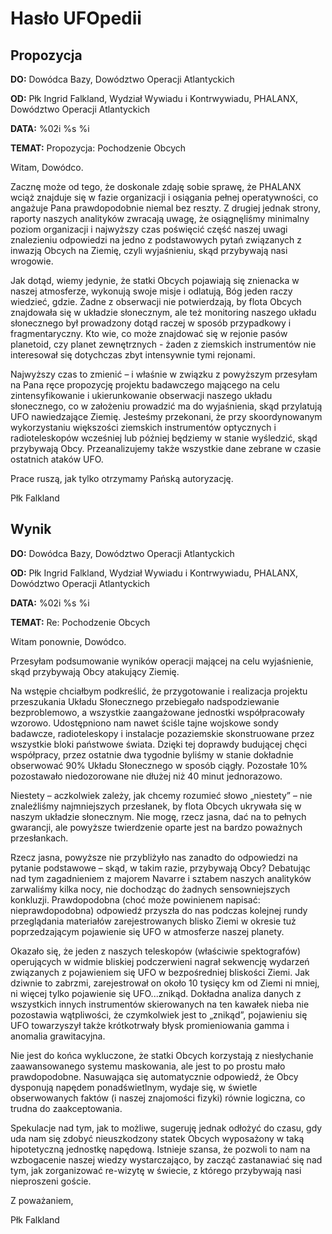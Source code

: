 # Hasło UFOpedii

## Propozycja

**DO:** Dowódca Bazy, Dowództwo Operacji Atlantyckich

**OD:** Płk Ingrid Falkland, Wydział Wywiadu i Kontrwywiadu, PHALANX,
Dowództwo Operacji Atlantyckich

**DATA:** %02i %s %i

**TEMAT:** Propozycja: Pochodzenie Obcych

Witam, Dowódco.

Zacznę może od tego, że doskonale zdaję sobie sprawę, że PHALANX wciąż
znajduje się w fazie organizacji i osiągania pełnej operatywności, co
angażuje Pana prawdopodobnie niemal bez reszty. Z drugiej jednak strony,
raporty naszych analityków zwracają uwagę, że osiągnęliśmy minimalny
poziom organizacji i najwyższy czas poświęcić część naszej uwagi
znalezieniu odpowiedzi na jedno z podstawowych pytań związanych z
inwazją Obcych na Ziemię, czyli wyjaśnieniu, skąd przybywają nasi
wrogowie.

Jak dotąd, wiemy jedynie, że statki Obcych pojawiają się znienacka w
naszej atmosferze, wykonują swoje misje i odlatują, Bóg jeden raczy
wiedzieć, gdzie. Żadne z obserwacji nie potwierdzają, by flota Obcych
znajdowała się w układzie słonecznym, ale też monitoring naszego układu
słonecznego był prowadzony dotąd raczej w sposób przypadkowy i
fragmentaryczny. Kto wie, co może znajdować się w rejonie pasów
planetoid, czy planet zewnętrznych - żaden z ziemskich instrumentów nie
interesował się dotychczas zbyt intensywnie tymi rejonami.

Najwyższy czas to zmienić – i właśnie w związku z powyższym przesyłam na
Pana ręce propozycję projektu badawczego mającego na celu
zintensyfikowanie i ukierunkowanie obserwacji naszego układu
słonecznego, co w założeniu prowadzić ma do wyjaśnienia, skąd przylatują
UFO nawiedzające Ziemię. Jesteśmy przekonani, że przy skoordynowanym
wykorzystaniu większości ziemskich instrumentów optycznych i
radioteleskopów wcześniej lub później będziemy w stanie wyśledzić, skąd
przybywają Obcy. Przeanalizujemy także wszystkie dane zebrane w czasie
ostatnich ataków UFO.

Prace ruszą, jak tylko otrzymamy Pańską autoryzację.

Płk Falkland

## Wynik

**DO:** Dowódca Bazy, Dowództwo Operacji Atlantyckich

**OD:** Płk Ingrid Falkland, Wydział Wywiadu i Kontrwywiadu, PHALANX,
Dowództwo Operacji Atlantyckich

**DATA:** %02i %s %i

**TEMAT:** Re: Pochodzenie Obcych

Witam ponownie, Dowódco.

Przesyłam podsumowanie wyników operacji mającej na celu wyjaśnienie,
skąd przybywają Obcy atakujący Ziemię.

Na wstępie chciałbym podkreślić, że przygotowanie i realizacja projektu
przeszukania Układu Słonecznego przebiegało nadspodziewanie
bezproblemowo, a wszystkie zaangażowane jednostki współpracowały
wzorowo. Udostępniono nam nawet ściśle tajne wojskowe sondy badawcze,
radioteleskopy i instalacje pozaziemskie skonstruowane przez wszystkie
bloki państwowe świata. Dzięki tej doprawdy budującej chęci współpracy,
przez ostatnie dwa tygodnie byliśmy w stanie dokładnie obserwować 90%
Układu Słonecznego w sposób ciągły. Pozostałe 10% pozostawało
niedozorowane nie dłużej niż 40 minut jednorazowo.

Niestety – aczkolwiek zależy, jak chcemy rozumieć słowo „niestety” – nie
znaleźliśmy najmniejszych przesłanek, by flota Obcych ukrywała się w
naszym układzie słonecznym. Nie mogę, rzecz jasna, dać na to pełnych
gwarancji, ale powyższe twierdzenie oparte jest na bardzo poważnych
przesłankach.

Rzecz jasna, powyższe nie przybliżyło nas zanadto do odpowiedzi na
pytanie podstawowe – skąd, w takim razie, przybywają Obcy? Debatując nad
tym zagadnieniem z majorem Navarre i sztabem naszych analityków
zarwaliśmy kilka nocy, nie dochodząc do żadnych sensowniejszych
konkluzji. Prawdopodobna (choć może powinienem napisać:
nieprawdopodobna) odpowiedź przyszła do nas podczas kolejnej rundy
przeglądania materiałów zarejestrowanych blisko Ziemi w okresie tuż
poprzedzającym pojawienie się UFO w atmosferze naszej planety.

Okazało się, że jeden z naszych teleskopów (właściwie spektografów)
operujących w widmie bliskiej podczerwieni nagrał sekwencję wydarzeń
związanych z pojawieniem się UFO w bezpośredniej bliskości Ziemi. Jak
dziwnie to zabrzmi, zarejestrował on około 10 tysięcy km od Ziemi ni
mniej, ni więcej tylko pojawienie się UFO...znikąd. Dokładna analiza
danych z wszystkich innych instrumentów skierowanych na ten kawałek
nieba nie pozostawia wątpliwości, że czymkolwiek jest to „znikąd”,
pojawieniu się UFO towarzyszył także krótkotrwały błysk promieniowania
gamma i anomalia grawitacyjna.

Nie jest do końca wykluczone, że statki Obcych korzystają z niesłychanie
zaawansowanego systemu maskowania, ale jest to po prostu mało
prawdopodobne. Nasuwająca się automatycznie odpowiedź, że Obcy dysponują
napędem ponadświetlnym, wydaje się, w świetle obserwowanych faktów (i
naszej znajomości fizyki) równie logiczna, co trudna do zaakceptowania.

Spekulacje nad tym, jak to możliwe, sugeruję jednak odłożyć do czasu,
gdy uda nam się zdobyć nieuszkodzony statek Obcych wyposażony w taką
hipotetyczną jednostkę napędową. Istnieje szansa, że pozwoli to nam na
wzbogacenie naszej wiedzy wystarczająco, by zacząć zastanawiać się nad
tym, jak zorganizować re-wizytę w świecie, z którego przybywają nasi
nieproszeni goście.

Z poważaniem,

Płk Falkland